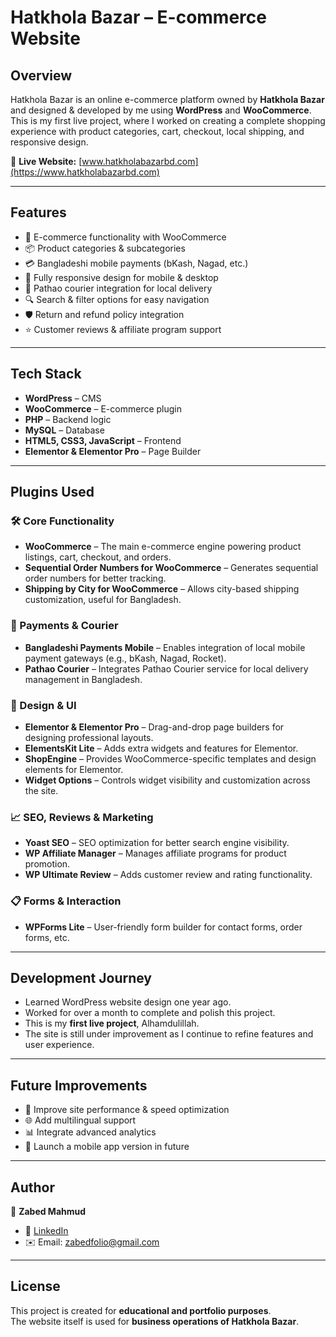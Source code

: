 # Hatkhola Bazar – E-commerce Website  

## Overview  
Hatkhola Bazar is an online e-commerce platform owned by **Hatkhola Bazar** and designed & developed by me using **WordPress** and **WooCommerce**.  
This is my first live project, where I worked on creating a complete shopping experience with product categories, cart, checkout, local shipping, and responsive design.  

🔗 **Live Website:** [www.hatkholabazarbd.com](https://www.hatkholabazarbd.com)  

---

## Features  
- 🛒 E-commerce functionality with WooCommerce  
- 📦 Product categories & subcategories  
- 💳 Bangladeshi mobile payments (bKash, Nagad, etc.)  
- 📱 Fully responsive design for mobile & desktop  
- 🚚 Pathao courier integration for local delivery  
- 🔍 Search & filter options for easy navigation  
- 🛡️ Return and refund policy integration  
- ⭐ Customer reviews & affiliate program support  

---

## Tech Stack  
- **WordPress** – CMS  
- **WooCommerce** – E-commerce plugin  
- **PHP** – Backend logic  
- **MySQL** – Database  
- **HTML5, CSS3, JavaScript** – Frontend  
- **Elementor & Elementor Pro** – Page Builder  

---

## Plugins Used  

### 🛠️ Core Functionality  
- **WooCommerce** – The main e-commerce engine powering product listings, cart, checkout, and orders.  
- **Sequential Order Numbers for WooCommerce** – Generates sequential order numbers for better tracking.  
- **Shipping by City for WooCommerce** – Allows city-based shipping customization, useful for Bangladesh.  

### 📱 Payments & Courier  
- **Bangladeshi Payments Mobile** – Enables integration of local mobile payment gateways (e.g., bKash, Nagad, Rocket).  
- **Pathao Courier** – Integrates Pathao Courier service for local delivery management in Bangladesh.  

### 🎨 Design & UI  
- **Elementor & Elementor Pro** – Drag-and-drop page builders for designing professional layouts.  
- **ElementsKit Lite** – Adds extra widgets and features for Elementor.  
- **ShopEngine** – Provides WooCommerce-specific templates and design elements for Elementor.  
- **Widget Options** – Controls widget visibility and customization across the site.  

### 📈 SEO, Reviews & Marketing  
- **Yoast SEO** – SEO optimization for better search engine visibility.  
- **WP Affiliate Manager** – Manages affiliate programs for product promotion.  
- **WP Ultimate Review** – Adds customer review and rating functionality.  

### 📋 Forms & Interaction  
- **WPForms Lite** – User-friendly form builder for contact forms, order forms, etc.  

---

## Development Journey  
- Learned WordPress website design one year ago.  
- Worked for over a month to complete and polish this project.  
- This is my **first live project**, Alhamdulillah.  
- The site is still under improvement as I continue to refine features and user experience.  

---

## Future Improvements  
- 🔄 Improve site performance & speed optimization  
- 🌐 Add multilingual support  
- 📊 Integrate advanced analytics  
- 📱 Launch a mobile app version in future  

---

## Author  
👤 **Zabed Mahmud**  
- 💼 [LinkedIn](https://www.linkedin.com/in/zabedfolio/)  
- ✉️ Email: [zabedfolio@gmail.com](mailto:zabedfolio@gmail.com)  

---

## License  
This project is created for **educational and portfolio purposes**.  
The website itself is used for **business operations of Hatkhola Bazar**.  
